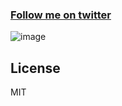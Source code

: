 ### [Follow me on twitter][]

  [Follow me on twitter]: http://twitter.com/rickyrauch
  
![image][]

  [image]: https://raw.githubusercontent.com/rickyrauch/Selene/master/site/images/screenshot.png
  
  
## License 

MIT
